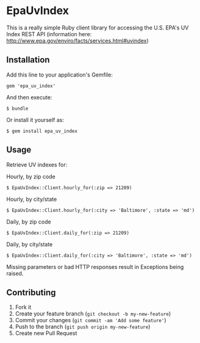 # EpaUvIndex

This is a really simple Ruby client library for accessing the U.S. EPA's UV Index REST API (information here: http://www.epa.gov/enviro/facts/services.html#uvindex)

## Installation

Add this line to your application's Gemfile:

    gem 'epa_uv_index'

And then execute:

    $ bundle

Or install it yourself as:

    $ gem install epa_uv_index

## Usage

Retrieve UV indexes for:

Hourly, by zip code

    $ EpaUvIndex::Client.hourly_for(:zip => 21209)

Hourly, by city/state

    $ EpaUvIndex::Client.hourly_for(:city => 'Baltimore', :state => 'md')
    
Daily, by zip code

    $ EpaUvIndex::Client.daily_for(:zip => 21209)

Daily, by city/state

    $ EpaUvIndex::Client.daily_for(:city => 'Baltimore', :state => 'md')
    
Missing parameters or bad HTTP responses result in Exceptions being raised.

## Contributing

1. Fork it
2. Create your feature branch (`git checkout -b my-new-feature`)
3. Commit your changes (`git commit -am 'Add some feature'`)
4. Push to the branch (`git push origin my-new-feature`)
5. Create new Pull Request